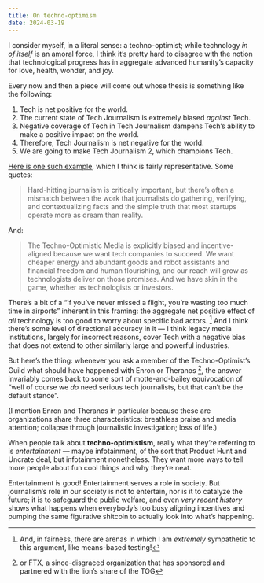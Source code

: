 ```yaml
---
title: On techno-optimism
date: 2024-03-19
---
```


I consider myself, in a literal sense: a techno-optimist; while technology _in of itself_ is an amoral force, I think it’s pretty hard to disagree with the notion that technological progress has in aggregate advanced humanity’s capacity for love, health, wonder, and joy.

Every now and then a piece will come out whose thesis is something like the following:

1. Tech is net positive for the world.
2. The current state of Tech Journalism is extremely biased _against_ Tech.
3. Negative coverage of Tech in Tech Journalism dampens Tech’s ability to make a positive impact on the world.
4. Therefore, Tech Journalism is net negative for the world.
5. We are going to make Tech Journalism 2, which champions Tech.

[Here is one such example](https://www.notboring.co/p/techno-optimistic-media), which I think is fairly representative. Some quotes:

> Hard-hitting journalism is critically important, but there’s often a mismatch between the work that journalists do gathering, verifying, and contextualizing facts and the simple truth that most startups operate more as dream than reality.

And:

> The Techno-Optimistic Media is explicitly biased and incentive-aligned because we want tech companies to succeed. We want cheaper energy and abundant goods and robot assistants and financial freedom and human flourishing, and our reach will grow as technologists deliver on those promises. And we have skin in the game, whether as technologists or investors.

There’s a bit of a “if you’ve never missed a flight, you’re wasting too much time in airports” inherent in this framing: the aggregate net positive effect of _all_ technology is too good to worry about specific bad actors. [^1] And I think there’s some level of directional accuracy in it — I think legacy media institutions, largely for incorrect reasons, cover Tech with a negative bias that does not extend to other similarly large and powerful industries.

But here’s the thing: whenever you ask a member of the Techno-Optimist’s Guild what should have happened with Enron or Theranos [^2], the answer invariably comes back to some sort of motte-and-bailey equivocation of “well of course we _do_ need serious tech journalists, but that can’t be the default stance”.

(I mention Enron and Theranos in particular because these are organizations share three characteristics: breathless praise and media attention; collapse through journalistic investigation; loss of life.)

When people talk about **techno-optimistism**, really what they’re referring to is _entertainment_ — maybe infotainment, of the sort that Product Hunt and Uncrate deal, but infotainment nonetheless. They want more ways to tell more people about fun cool things and why they’re neat.

Entertainment is good! Entertainment serves a role in society. But journalism’s role in our society is not to entertain, nor is it to catalyze the future; it is to safeguard the public welfare, and even _very recent history_ shows what happens when everybody’s too busy aligning incentives and pumping the same figurative shitcoin to actually look into what’s happening.

[^1]: And, in fairness, there are arenas in which I am _extremely_ sympathetic to this argument, like means-based testing!
[^2]: or FTX, a since-disgraced organization that has sponsored and partnered with the lion’s share of the TOG

